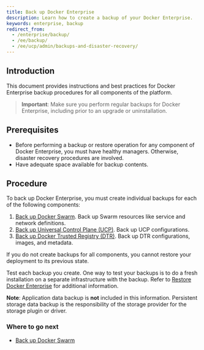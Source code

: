 ```yaml
---
title: Back up Docker Enterprise
description: Learn how to create a backup of your Docker Enterprise.
keywords: enterprise, backup
redirect_from:
  - /enterprise/backup/
  - /ee/backup/
  - /ee/ucp/admin/backups-and-disaster-recovery/
---
```


## Introduction
This document provides instructions and best practices for Docker Enterprise backup procedures for all components of the platform.

> **Important**: Make sure you perform regular backups for Docker Enterprise, including prior to an upgrade or uninstallation.

## Prerequisites

- Before performing a backup or restore operation for any component of Docker Enterprise, you must have healthy managers. Otherwise, disaster recovery procedures are involved.   
- Have adequate space available for backup contents.

## Procedure
To back up Docker Enterprise, you must create individual backups
for each of the following components:

1. [Back up Docker Swarm](back-up-swarm). Back up Swarm resources like service and network definitions.
2. [Back up Universal Control Plane (UCP)](back-up-ucp). Back up UCP configurations.
3. [Back up Docker Trusted Registry (DTR)](back-up-dtr). Back up DTR configurations, images, and metadata.

If you do not create backups for all components, you cannot restore your deployment to its previous state. 

Test each backup you create. One way to test your backups is to do
a fresh installation on a separate infrastructure with the backup. Refer to [Restore Docker Enterprise](/ee/admin/restore/)  for additional information.

**Note**: Application data backup is **not** included in this information. Persistent storage data backup is the responsibility of the storage provider for the storage plugin or driver.

### Where to go next

- [Back up Docker Swarm](back-up-swarm)
